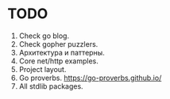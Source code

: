 # TODO

1. Check go blog.
2. Check gopher puzzlers.
3. Архитектура и паттерны.
4. Core net/http examples.
5. Project layout.
6. Go proverbs. https://go-proverbs.github.io/
7. All stdlib packages.
